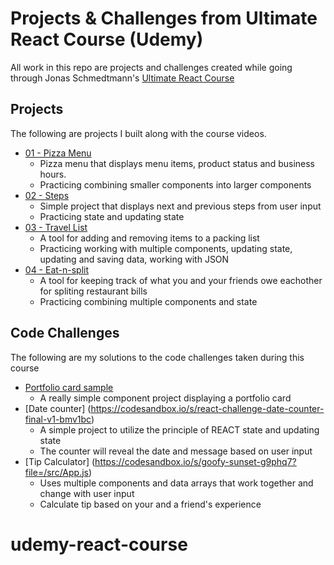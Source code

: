 # Projects & Challenges from Ultimate React Course (Udemy)

All work in this repo are projects and challenges created while going through Jonas Schmedtmann's [Ultimate React Course](https://www.udemy.com/course/the-ultimate-react-course/)

## Projects

The following are projects I built along with the course videos.

- [01 - Pizza Menu](https://github.com/amalter/udemy-react-course/tree/main/01-pizza-menu)
  - Pizza menu that displays menu items, product status and business hours.
  - Practicing combining smaller components into larger components
- [02 - Steps](https://github.com/amalter/udemy-react-course/tree/main/02-steps)
  - Simple project that displays next and previous steps from user input
  - Practicing state and updating state
- [03 - Travel List](https://github.com/amalter/udemy-react-course/tree/main/03-travel-list)
  - A tool for adding and removing items to a packing list
  - Practicing working with multiple components, updating state, updating and saving data, working with JSON
- [04 - Eat-n-split](https://github.com/amalter/udemy-react-course/tree/main/04-eat-n-split)
  - A tool for keeping track of what you and your friends owe eachother for spliting restaurant bills
  - Practicing combining multiple components and state

## Code Challenges

The following are my solutions to the code challenges taken during this course

- [Portfolio card sample](https://codesandbox.io/s/bitter-forest-frz637?file=/src/App.js)
  - A really simple component project displaying a portfolio card
- [Date counter] (https://codesandbox.io/s/react-challenge-date-counter-final-v1-bmv1bc)
  - A simple project to utilize the principle of REACT state and updating state
  - The counter will reveal the date and message based on user input
- [Tip Calculator] (https://codesandbox.io/s/goofy-sunset-g9phq7?file=/src/App.js)
  - Uses multiple components and data arrays that work together and change with user input
  - Calculate tip based on your and a friend's experience

# udemy-react-course
